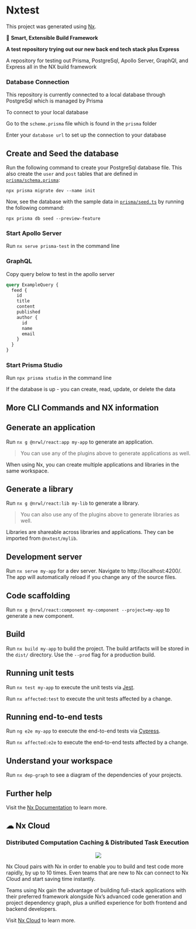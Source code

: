 

# Nxtest

This project was generated using [Nx](https://nx.dev).

🔎 **Smart, Extensible Build Framework**

**A test repository trying out our new back end tech stack plus Express**

A repository for testing out Prisma, PostgreSql, Apollo Server, GraphQl, and Express all in the NX build framework

### Database Connection

This repository is currently connected to a local database through PostgreSql which is managed by Prisma

To connect to your local database

Go to the `scheme.prisma` file which is found in the `prisma` folder

Enter your `database url` to set up the connection to your database

## Create and Seed the database

Run the following command to create your PostgreSql database file. This also create the `user` and `post` tables that are defined in [`prisma/schema.prisma`](./prisma/schema.prisma):

`npx prisma migrate dev --name init`

Now, see the database with the sample data in [`prisma/seed.ts`](./prisma/seed.ts) by running the following command:

`npx prisma db seed --preview-feature`

### Start Apollo Server

Run `nx serve prisma-test` in the command line

### GraphQL

Copy query below to test in the apollo server

```graphql
query ExampleQuery {
  feed {
    id
    title
    content
    published
    author {
      id
      name
      email
    }
  }
}
```

### Start Prisma Studio

Run `npx prisma studio` in the command line

If the database is up - you can create, read, update, or delete the data 


## More CLI Commands and NX information


## Generate an application

Run `nx g @nrwl/react:app my-app` to generate an application.

> You can use any of the plugins above to generate applications as well.

When using Nx, you can create multiple applications and libraries in the same workspace.

## Generate a library

Run `nx g @nrwl/react:lib my-lib` to generate a library.

> You can also use any of the plugins above to generate libraries as well.

Libraries are shareable across libraries and applications. They can be imported from `@nxtest/mylib`.

## Development server

Run `nx serve my-app` for a dev server. Navigate to http://localhost:4200/. The app will automatically reload if you change any of the source files.

## Code scaffolding

Run `nx g @nrwl/react:component my-component --project=my-app` to generate a new component.

## Build

Run `nx build my-app` to build the project. The build artifacts will be stored in the `dist/` directory. Use the `--prod` flag for a production build.

## Running unit tests

Run `nx test my-app` to execute the unit tests via [Jest](https://jestjs.io).

Run `nx affected:test` to execute the unit tests affected by a change.

## Running end-to-end tests

Run `ng e2e my-app` to execute the end-to-end tests via [Cypress](https://www.cypress.io).

Run `nx affected:e2e` to execute the end-to-end tests affected by a change.

## Understand your workspace

Run `nx dep-graph` to see a diagram of the dependencies of your projects.

## Further help

Visit the [Nx Documentation](https://nx.dev) to learn more.



## ☁ Nx Cloud

### Distributed Computation Caching & Distributed Task Execution

<p style="text-align: center;"><img src="https://raw.githubusercontent.com/nrwl/nx/master/images/nx-cloud-card.png"></p>

Nx Cloud pairs with Nx in order to enable you to build and test code more rapidly, by up to 10 times. Even teams that are new to Nx can connect to Nx Cloud and start saving time instantly.

Teams using Nx gain the advantage of building full-stack applications with their preferred framework alongside Nx’s advanced code generation and project dependency graph, plus a unified experience for both frontend and backend developers.

Visit [Nx Cloud](https://nx.app/) to learn more.
